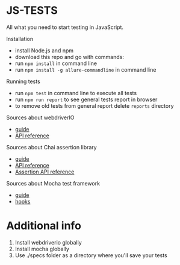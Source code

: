 # JS-TESTS
All what you need to start testing in JavaScript.

Installation
- install Node.js and npm
- download this repo and go with commands:
- run `npm install` in command line
- run `npm install -g allure-commandline` in command line

Running tests
- run `npm test` in command line to execute all tests
- run `npm run report` to see general tests report in browser
- to remove old tests from general report delete `reports` directory

Sources about webdriverIO
- [guide](http://webdriver.io/guide.html)
- [API reference](http://webdriver.io/api.html)

Sources about Chai assertion library
- [guide](http://chaijs.com/guide/)
- [API reference](http://chaijs.com/api/)
- [Assertion API reference](http://chaijs.com/api/assert)

Sources about Mocha test framework
- [guide](https://mochajs.org)
- [hooks](https://mochajs.org/#hooks)

# Additional info
1. Install webdriverio globally </br>
2. Install mocha globally </br>
3. Use ./specs folder as a directory where you'll save your tests </br>
